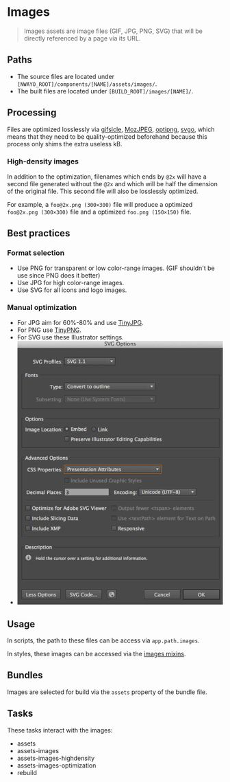 # Images
> Images assets are image files (GIF, JPG, PNG, SVG) that will be directly referenced by a page via its URL.


## Paths
- The source files are located under `[NWAYO_ROOT]/components/[NAME]/assets/images/`.
- The built files are located under `[BUILD_ROOT]/images/[NAME]/`.


## Processing
Files are optimized losslessly via [gifsicle](https://www.lcdf.org/gifsicle), [MozJPEG](https://github.com/mozilla/mozjpeg), [optipng](http://optipng.sourceforge.net), [svgo](https://github.com/svg/svgo), which means that they need to be quality-optimized beforehand because this process only shims the extra useless kB.


### High-density images
In addition to the optimization, filenames which ends by `@2x` will have a second file generated without the `@2x` and which will be half the dimension of the original file. This second file will also be losslessly optimized.

For example, a `foo@2x.png (300×300)` file will produce a optimized `foo@2x.png (300×300)` file and a optimized `foo.png (150×150)` file.


## Best practices

### Format selection
- Use PNG for transparent or low color-range images. (GIF shouldn't be use since PNG does it better)
- Use JPG for high color-range images.
- Use SVG for all icons and logo images.

### Manual optimization
- For JPG aim for 60%-80% and use [TinyJPG](https://tinyjpg.com).
- For PNG use [TinyPNG](https://tinypng.com).
- For SVG use these Illustrator settings.
- ![SVG export settings](../../ressources/images/svg-ai-settings.png)


## Usage
In scripts, the path to these files can be access via `app.path.images`.

In styles, these images can be accessed via the [images mixins](../styles/images.md).


## Bundles
Images are selected for build via the `assets` property of the bundle file.


## Tasks
These tasks interact with the images:
- assets
- assets-images
- assets-images-highdensity
- assets-images-optimization
- rebuild
